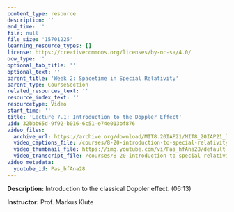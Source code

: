 ```yaml
---
content_type: resource
description: ''
end_time: ''
file: null
file_size: '15701225'
learning_resource_types: []
license: https://creativecommons.org/licenses/by-nc-sa/4.0/
ocw_type: ''
optional_tab_title: ''
optional_text: ''
parent_title: 'Week 2: Spacetime in Special Relativity'
parent_type: CourseSection
related_resources_text: ''
resource_index_text: ''
resourcetype: Video
start_time: ''
title: 'Lecture 7.1: Introduction to the Doppler Effect'
uid: 32bbb65d-9f92-b016-6c51-e74e013bf876
video_files:
  archive_url: https://archive.org/download/MIT8.20IAP21/MIT8_20IAP21_lec07-1_300k.mp4
  video_captions_file: /courses/8-20-introduction-to-special-relativity-january-iap-2021/0ef0d9bc829250b9b9b519db6aa06b50_Pas_hfAna28.vtt
  video_thumbnail_file: https://img.youtube.com/vi/Pas_hfAna28/default.jpg
  video_transcript_file: /courses/8-20-introduction-to-special-relativity-january-iap-2021/a9b31d41912abfd6d269a492cd310fc1_Pas_hfAna28.pdf
video_metadata:
  youtube_id: Pas_hfAna28
---
```


**Description:** Introduction to the classical Doppler effect. (06:13)

**Instructor:** Prof. Markus Klute

